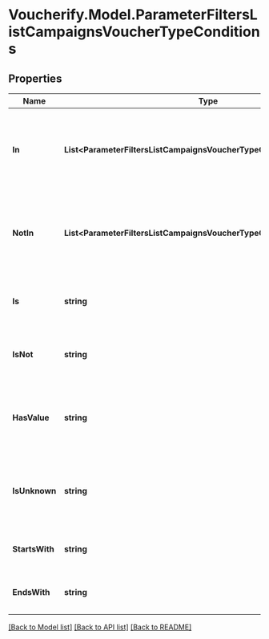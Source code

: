 # Voucherify.Model.ParameterFiltersListCampaignsVoucherTypeConditions

## Properties

Name | Type | Description | Notes
------------ | ------------- | ------------- | -------------
**In** | **List&lt;ParameterFiltersListCampaignsVoucherTypeConditions.InEnum&gt;** | Array of resource values that should be included in the results (multiple values). | [optional] 
**NotIn** | **List&lt;ParameterFiltersListCampaignsVoucherTypeConditions.NotInEnum&gt;** | Array of resource values that should be included in the results (multiple values). | [optional] 
**Is** | **string** | Value is exactly this value (single value). | [optional] 
**IsNot** | **string** | Results omit this value (single value). | [optional] 
**HasValue** | **string** | Value is NOT null. The value for this parameter is an empty string. | [optional] 
**IsUnknown** | **string** | Value is null. The value for this parameter is an empty string. | [optional] 
**StartsWith** | **string** | Value starts with the specified string. | [optional] 
**EndsWith** | **string** | Value ends with the specified string. | [optional] 

[[Back to Model list]](../README.md#documentation-for-models) [[Back to API list]](../README.md#documentation-for-api-endpoints) [[Back to README]](../README.md)


